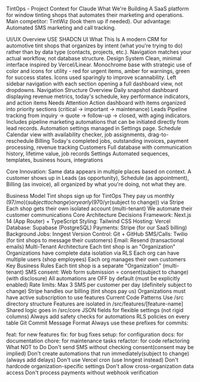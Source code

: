 TintOps - Project Context for Claude
What We're Building
A SaaS platform for window tinting shops that automates their marketing and operations.
Main competitor: TintWiz (look them up if needed).
Our advantage: Automated SMS marketing and call tracking.

UI/UX Overview USE SHADCN UI
What This Is
A modern CRM for automotive tint shops that organizes by intent (what you're trying to do) rather than by data type (contacts, projects, etc.). Navigation matches your actual workflow, not database structure.
Design System
Clean, minimal interface inspired by Vercel/Linear. Monochrome base with strategic use of color and icons for utility - red for urgent items, amber for warnings, green for success states. Icons used sparingly to improve scannability. Left sidebar navigation with each section opening a full dashboard view, not dropdowns.
Navigation Structure
Overview
Daily snapshot dashboard displaying revenue metrics, today's schedule, key performance indicators, and action items
Needs Attention
Action dashboard with items organized into priority sections (critical → important → maintenance)
Leads
Pipeline tracking from inquiry → quote → follow-up → closed, with aging indicators. Includes pipeline marketing automations that can be initiated directly from lead records. Automation settings managed in Settings page.
Schedule
Calendar view with availability checker, job assignments, drag-to-reschedule
Billing
Today's completed jobs, outstanding invoices, payment processing, revenue tracking
Customers
Full database with communication history, lifetime value, job records
Settings
Automated sequences, templates, business hours, integrations

Core Innovation: Same data appears in multiple places based on context. A customer shows up in Leads (as opportunity), Schedule (as appointment), Billing (as invoice), all organized by what you're doing, not what they are.

Business Model
Tint shops sign up for TintOps
They pay us monthly ($97/mo)(subject to change) or yearly ($970/yr(subject to change)) via Stripe
Each shop gets their own isolated account (multi-tenant)
We automate their customer communications
Core Architecture Decisions
Framework: Next.js 14 (App Router) + TypeScript
Styling: Tailwind CSS
Hosting: Vercel
Database: Supabase (PostgreSQL)
Payments: Stripe (for our SaaS billing)
Background Jobs: Inngest
Version Control: Git + GitHub
SMS/Calls: Twilio (for tint shops to message their customers)
Email: Resend (transactional emails)
Multi-Tenant Architecture
Each tint shop is an "Organization"
Organizations have complete data isolation via RLS
Each org can have multiple users (shop employees)
Each org manages their own customers
Key Business Rules
Each tint shop is a separate "Organization" (multi-tenant)
SMS consent: Web form submission = consent(subject to change) (with disclosure)
All automations are OFF by default (must be explicitly enabled)
Rate limits: Max 3 SMS per customer per day (definitely subject to change)
Stripe handles our billing (tint shops pay us)
Organizations must have active subscription to use features
Current Code Patterns
Use /src directory structure
Features are isolated in /src/features/[feature-name]
Shared logic goes in /src/core
JSON fields for flexible settings (not rigid columns)
Always add safety checks for automations
RLS policies on every table
Git Commit Message Format
Always use these prefixes for commits:

feat: for new features
fix: for bug fixes
setup: for configuration
docs: for documentation
chore: for maintenance tasks
refactor: for code refactoring
What NOT to Do
Don't send SMS without checking consent(consent may be implied)
Don't create automations that run immediately(subject to change) (always add delays)
Don't use Vercel cron (use Inngest instead)
Don't hardcode organization-specific settings
Don't allow cross-organization data access
Don't process payments without webhook verification